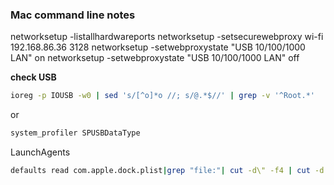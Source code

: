 ### Mac command line notes


networksetup -listallhardwareports
networksetup -setsecurewebproxy wi-fi 192.168.86.36 3128
networksetup -setwebproxystate "USB 10/100/1000 LAN" on
networksetup -setwebproxystate "USB 10/100/1000 LAN" off


**check USB**
```bash 
ioreg -p IOUSB -w0 | sed 's/[^o]*o //; s/@.*$//' | grep -v '^Root.*'
```
or
```bash
system_profiler SPUSBDataType
```


LaunchAgents
```bash
defaults read com.apple.dock.plist|grep "file:"| cut -d\" -f4 | cut -d. -f1| cut -d\/ -f5

```
